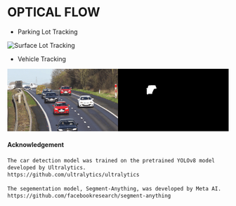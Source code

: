 # OPTICAL FLOW

- Parking Lot Tracking

![Surface Lot Tracking](../../media/demo/1_OF_parkinglot_tracking.gif)

- Vehicle Tracking

![Vehicle Tracking](../../media/demo/1_OF_vehicle_tracking.gif)


#### Acknowledgement 

    The car detection model was trained on the pretrained YOLOv8 model developed by Ultralytics.
    https://github.com/ultralytics/ultralytics

    The segementation model, Segment-Anything, was developed by Meta AI.
    https://github.com/facebookresearch/segment-anything